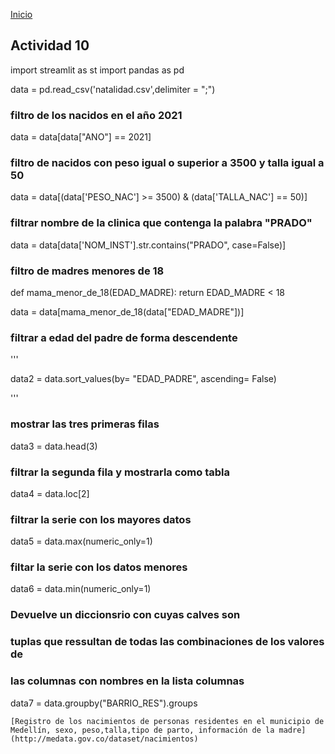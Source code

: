 <!-- No borrar o modificar -->
[Inicio](./index.md)

## Actividad 10 


import streamlit as st
import pandas as pd

data = pd.read_csv('natalidad.csv',delimiter = ";")

### filtro de los nacidos en el año 2021

data = data[data["ANO"] == 2021]


### filtro de nacidos con peso igual o superior a 3500 y talla igual a 50

data = data[(data['PESO_NAC'] >= 3500) & (data['TALLA_NAC'] == 50)]


### filtrar nombre de la clinica que contenga la palabra "PRADO"

data = data[data['NOM_INST'].str.contains("PRADO", case=False)]


### filtro de madres menores de 18

def mama_menor_de_18(EDAD_MADRE):
    return EDAD_MADRE < 18

data = data[mama_menor_de_18(data["EDAD_MADRE"])]


### filtrar a edad del padre de forma descendente

'''

data2 = data.sort_values(by= "EDAD_PADRE", ascending= False)

'''

### mostrar las tres primeras filas
data3 = data.head(3)


### filtrar la segunda fila y mostrarla como tabla
data4 = data.loc[2]


### filtrar la serie con los mayores datos
data5 = data.max(numeric_only=1)


### filtar la serie con los datos menores
data6 = data.min(numeric_only=1)


### Devuelve un diccionsrio con cuyas calves son
### tuplas que ressultan de todas las combinaciones de los valores de
### las columnas con nombres en la lista columnas
data7 = data.groupby("BARRIO_RES").groups

	[Registro de los nacimientos de personas residentes en el municipio de Medellín, sexo, peso,talla,tipo de parto, información de la madre](http://medata.gov.co/dataset/nacimientos)


<!-- Su documentación aquí -->





